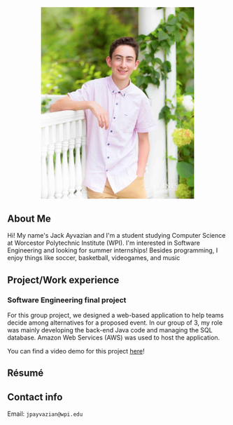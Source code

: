 <div align ="center"><img src="image0.jpg" width="350"></div>
                                                     
## About Me
Hi! My name's Jack Ayvazian and I'm a student studying Computer Science at Worcestor Polytechnic Institute (WPI).
I'm interested in Software Engineering and looking for summer internships!
Besides programming, I enjoy things like soccer, basketball, videogames, and music

## Project/Work experience
### Software Engineering final project
For this group project, we designed a web-based application to help teams decide among alternatives for a proposed event.
In our group of 3, my role was mainly developing the back-end Java code and managing the SQL database.
Amazon Web Services (AWS) was used to host the application.

You can find a video demo for this project [here]()!

## Résumé


## Contact info
Email: `jpayvazian@wpi.edu`
